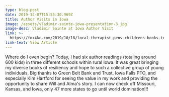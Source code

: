 ```yaml
---
type: blog-post
date: 2019-12-07T15:55:30.969Z
title: Author Visits in Iowa
image: /assets/vladimir-sainte-iowa-presentation-3.jpg
image-desc: Vladimir Sainte at Iowa Author Visit
link: >-
  https://fox4kc.com/2019/10/18/local-therapist-pens-childrens-books-to-give-african-american-kids-confidence-hope/?fbclid=IwAR1b5axCqUg-9k6mreFTmYdtcPOkfPxKkJvqHkYhed8fhQBbQAFy8X9LhOA
link-text: View Article
---
```

Where do I even begin? Today, I had six author readings (totaling around 600 kids) in three different schools within rural Iowa. It was great bringing my diverse books of resiliency and hope to such a collective group of young individuals. Big thanks to Green Belt Bank and Trust, Iowa Falls PTO, and especially Kim Hartford for seeing the value in my work and providing the opportunity to share Will and Alma's story. I can now check off Missouri, Kansas, and Iowa, only 47 more states to go until world domination!!!
